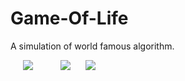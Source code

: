 # Game-Of-Life
A simulation of world famous algorithm. 
<body>
<div class="gallery" style="float:left">
    <img src="Images/1.PNG" hspace="20">
    <img src="Images/2.PNG" hspace="20">
    <img src="Images/3.PNG">
</div>  
</body>
